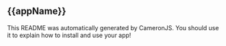 ## {{appName}}

This README was automatically generated by CameronJS. You should use it to explain how to install
and use your app!
